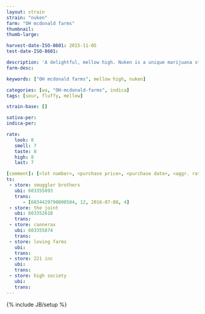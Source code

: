 ```yaml
---
layout: strain
strain: "nuken"
farm: "OH mcdonald farms"
thumbnail: 
thumb-large: 

harvest-date-ISO-8601: 2015-11-05
test-date-ISO-8601: 

description: 'A delightful, mellow high. Nuken is a unique marijuana strain from "Oh" Mcdonald Farms. It's gonna get you high.'
farm-desc: 

keywords: ["OH mcdonald farms", mellow high, nuken]

categories: [wa, "OH-mcdonald-farms", indica]
tags: [sour, fluffy, mellow]

strain-base: []

sativa-per: 
indica-per: 

rate:
   look: 8
   smell: 7
   taste: 8
   high: 8
   last: 7

[comment]: [<lot number>, <purchase price>, <purchase date>, <aggr. rating (of 5)>]
ts: 
 - store: smuggler brothers
   ubi: 603355893
   trans: 
      - [6034429790000504, 12, 2016-07-08, 4]
 - store: the joint
   ubi: 603352618
   trans: 
 - store: cannerax
   ubi: 603355874
   trans: 
 - store: loving farms
   ubi: 
   trans: 
 - store: 221 inc
   ubi: 
   trans: 
 - store: high society
   ubi: 
   trans: 
---
```

{% include JB/setup %}

